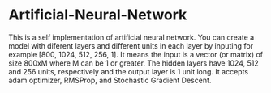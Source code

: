 # Artificial-Neural-Network
This is a self implementation of artificial neural network. You can create a model with diferent layers and different units in each layer by inputing for example [800, 1024, 512, 256, 1]. It means the input is a vector (or matrix) of size 800xM where M can be 1 or greater. The hidden layers have 1024, 512 and 256 units, respectively and the output layer is 1 unit long. It accepts adam optimizer, RMSProp, and Stochastic Gradient Descent.
